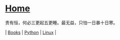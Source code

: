 # [Home](https://shinkoryo.github.io)

贵有恒，何必三更起五更睡。最无益，只怕一日暴十日寒。

| [Books](./book/books_index.md) | [Python](./python/python_index.md) | [Linux](./linux/linux_index.md) |

